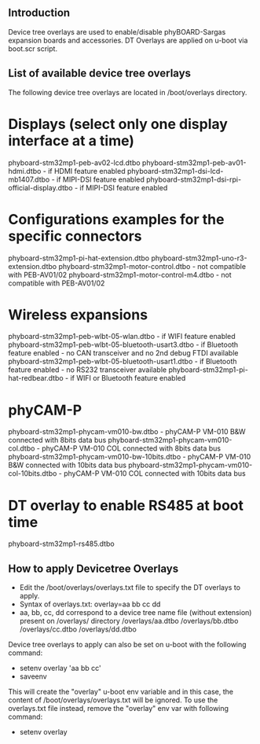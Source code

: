 Introduction
------------

Device tree overlays are used to enable/disable phyBOARD-Sargas expansion boards and accessories.
DT Overlays are applied on u-boot via boot.scr script.


List of available device tree overlays
--------------------------------------
The following device tree overlays are located in /boot/overlays directory.

# Displays (select only one display interface at a time)
phyboard-stm32mp1-peb-av02-lcd.dtbo
phyboard-stm32mp1-peb-av01-hdmi.dtbo - if HDMI feature enabled
phyboard-stm32mp1-dsi-lcd-mb1407.dtbo - if MIPI-DSI feature enabled
phyboard-stm32mp1-dsi-rpi-official-display.dtbo - if MIPI-DSI feature enabled

# Configurations examples for the specific connectors
phyboard-stm32mp1-pi-hat-extension.dtbo
phyboard-stm32mp1-uno-r3-extension.dtbo
phyboard-stm32mp1-motor-control.dtbo - not compatible with PEB-AV01/02
phyboard-stm32mp1-motor-control-m4.dtbo - not compatible with PEB-AV01/02

# Wireless expansions
phyboard-stm32mp1-peb-wlbt-05-wlan.dtbo - if WIFI feature enabled
phyboard-stm32mp1-peb-wlbt-05-bluetooth-usart3.dtbo - if Bluetooth feature enabled - no CAN transceiver and no 2nd debug FTDI available
phyboard-stm32mp1-peb-wlbt-05-bluetooth-usart1.dtbo - if Bluetooth feature enabled - no RS232 transceiver available
phyboard-stm32mp1-pi-hat-redbear.dtbo - if WIFI or Bluetooth feature enabled

# phyCAM-P
phyboard-stm32mp1-phycam-vm010-bw.dtbo          - phyCAM-P VM-010 B&W connected with 8bits data bus
phyboard-stm32mp1-phycam-vm010-col.dtbo         - phyCAM-P VM-010 COL connected with 8bits data bus
phyboard-stm32mp1-phycam-vm010-bw-10bits.dtbo   - phyCAM-P VM-010 B&W connected with 10bits data bus
phyboard-stm32mp1-phycam-vm010-col-10bits.dtbo  - phyCAM-P VM-010 COL connected with 10bits data bus

# DT overlay to enable RS485 at boot time
phyboard-stm32mp1-rs485.dtbo


How to apply Devicetree Overlays
--------------------------------
- Edit the /boot/overlays/overlays.txt file to specify the DT overlays to apply.
- Syntax of overlays.txt:
overlay=aa bb cc dd
- aa, bb, cc, dd correspond to a device tree name file (without extension)
present on /overlays/ directory
/overlays/aa.dtbo
/overlays/bb.dtbo
/overlays/cc.dtbo
/overlays/dd.dtbo

Device tree overlays to apply can also be set on u-boot with the following command:
- setenv overlay 'aa bb cc'
- saveenv

This will create the "overlay" u-boot env variable and in this case,
the content of /boot/overlays/overlays.txt will be ignored.
To use the overlays.txt file instead, remove the "overlay" env var with following command:
- setenv overlay
